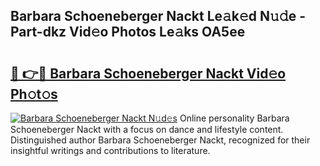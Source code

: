 ## Barbara Schoeneberger Nackt Le𝚊k𝚎d N𝚞𝚍e - Part-dkz Vid𝚎o Photos Le𝚊ks OA5ee

# <h2><a href="http://fb9vap3.evod.top/?m=Barbara+Schoeneberger+Nackt">🔗 👉🔴 Barbara Schoeneberger Nackt Vid𝚎o Ph𝚘t𝚘s</a></h2>

[![Barbara Schoeneberger Nackt N𝚞d𝚎s](https://i.imgur.com/8V9OHl7.gif)](http://fb9vap3.evod.top/?m=Barbara+Schoeneberger+Nackt)
Online personality Barbara Schoeneberger Nackt with a focus on dance and lifestyle content. Distinguished author Barbara Schoeneberger Nackt, recognized for their insightful writings and contributions to literature. 
